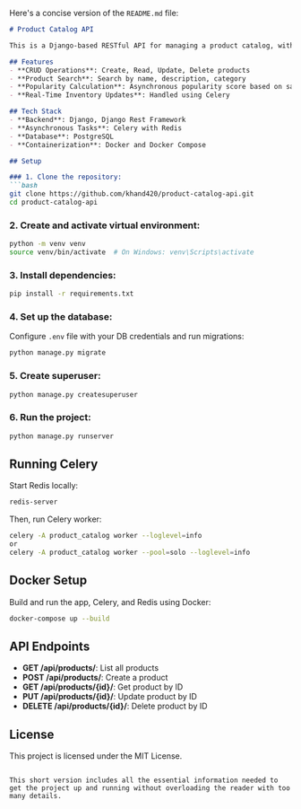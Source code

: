 Here's a concise version of the `README.md` file:

```markdown
# Product Catalog API

This is a Django-based RESTful API for managing a product catalog, with features like real-time inventory updates, product search, and asynchronous tasks using Celery.

## Features
- **CRUD Operations**: Create, Read, Update, Delete products
- **Product Search**: Search by name, description, category
- **Popularity Calculation**: Asynchronous popularity score based on sales
- **Real-Time Inventory Updates**: Handled using Celery

## Tech Stack
- **Backend**: Django, Django Rest Framework
- **Asynchronous Tasks**: Celery with Redis
- **Database**: PostgreSQL
- **Containerization**: Docker and Docker Compose

## Setup

### 1. Clone the repository:
```bash
git clone https://github.com/khand420/product-catalog-api.git
cd product-catalog-api
```

### 2. Create and activate virtual environment:
```bash
python -m venv venv
source venv/bin/activate  # On Windows: venv\Scripts\activate
```

### 3. Install dependencies:
```bash
pip install -r requirements.txt
```

### 4. Set up the database:
Configure `.env` file with your DB credentials and run migrations:
```bash
python manage.py migrate
```

### 5. Create superuser:
```bash
python manage.py createsuperuser
```

### 6. Run the project:
```bash
python manage.py runserver
```

## Running Celery
Start Redis locally:
```bash
redis-server
```
Then, run Celery worker:
```bash
celery -A product_catalog worker --loglevel=info
or
celery -A product_catalog worker --pool=solo --loglevel=info
```

## Docker Setup
Build and run the app, Celery, and Redis using Docker:
```bash
docker-compose up --build
```

## API Endpoints

- **GET /api/products/**: List all products
- **POST /api/products/**: Create a product
- **GET /api/products/{id}/**: Get product by ID
- **PUT /api/products/{id}/**: Update product by ID
- **DELETE /api/products/{id}/**: Delete product by ID

## License
This project is licensed under the MIT License.
```

This short version includes all the essential information needed to get the project up and running without overloading the reader with too many details.
